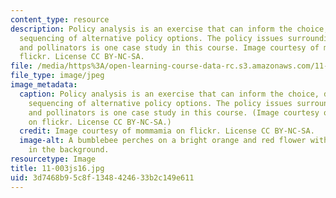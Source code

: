 ```yaml
---
content_type: resource
description: Policy analysis is an exercise that can inform the choice, design, and
  sequencing of alternative policy options. The policy issues surrounding pesticides
  and pollinators is one case study in this course. Image courtesy of mommamia on
  flickr. License CC BY-NC-SA.
file: /media/https%3A/open-learning-course-data-rc.s3.amazonaws.com/11-003j-methods-of-policy-analysis-spring-2016/3d7468b95c8f1348424633b2c149e611_11-003js16.jpg
file_type: image/jpeg
image_metadata:
  caption: Policy analysis is an exercise that can inform the choice, design, and
    sequencing of alternative policy options. The policy issues surrounding pesticides
    and pollinators is one case study in this course. (Image courtesy of [mommamia](https://flic.kr/p/54Rwof)
    on flickr. License CC BY-NC-SA.)
  credit: Image courtesy of mommamia on flickr. License CC BY-NC-SA.
  image-alt: A bumblebee perches on a bright orange and red flower with a pink daisy
    in the background.
resourcetype: Image
title: 11-003js16.jpg
uid: 3d7468b9-5c8f-1348-4246-33b2c149e611
---
```

